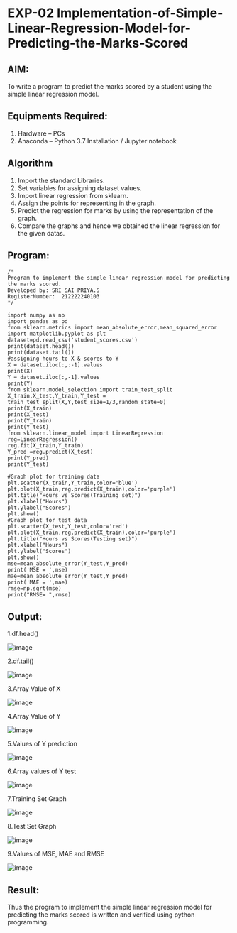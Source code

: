 # EXP-02  Implementation-of-Simple-Linear-Regression-Model-for-Predicting-the-Marks-Scored

## AIM:
To write a program to predict the marks scored by a student using the simple linear regression model.

## Equipments Required:
1. Hardware – PCs
2. Anaconda – Python 3.7 Installation / Jupyter notebook

## Algorithm
1. Import the standard Libraries.
2. Set variables for assigning dataset values.
3. Import linear regression from sklearn.
4. Assign the points for representing in the graph.
5. Predict the regression for marks by using the representation of the graph.
6. Compare the graphs and hence we obtained the linear regression for the given datas.
   
## Program:
```
/*
Program to implement the simple linear regression model for predicting the marks scored.
Developed by: SRI SAI PRIYA.S
RegisterNumber:  212222240103
*/

import numpy as np
import pandas as pd
from sklearn.metrics import mean_absolute_error,mean_squared_error
import matplotlib.pyplot as plt
dataset=pd.read_csv('student_scores.csv')
print(dataset.head())
print(dataset.tail())
#assigning hours to X & scores to Y
X = dataset.iloc[:,:-1].values
print(X)
Y = dataset.iloc[:,-1].values
print(Y)
from sklearn.model_selection import train_test_split
X_train,X_test,Y_train,Y_test = train_test_split(X,Y,test_size=1/3,random_state=0)
print(X_train)
print(X_test)
print(Y_train)
print(Y_test)
from sklearn.linear_model import LinearRegression
reg=LinearRegression()
reg.fit(X_train,Y_train)
Y_pred =reg.predict(X_test)
print(Y_pred)
print(Y_test)
```
```
#Graph plot for training data
plt.scatter(X_train,Y_train,color='blue')
plt.plot(X_train,reg.predict(X_train),color='purple')
plt.title("Hours vs Scores(Training set)")
plt.xlabel("Hours")
plt.ylabel("Scores")
plt.show()
#Graph plot for test data
plt.scatter(X_test,Y_test,color='red')
plt.plot(X_train,reg.predict(X_train),color='purple')
plt.title("Hours vs Scores(Testing set)")
plt.xlabel("Hours")
plt.ylabel("Scores")
plt.show()
mse=mean_absolute_error(Y_test,Y_pred)
print('MSE = ',mse)
mae=mean_absolute_error(Y_test,Y_pred)
print('MAE = ',mae)
rmse=np.sqrt(mse)
print("RMSE= ",rmse)
```
## Output:
1.df.head()

![image](https://github.com/SriSaiPriyaSenthilvel/Implementation-of-Simple-Linear-Regression-Model-for-Predicting-the-Marks-Scored/assets/119475702/1dc2ddc5-0ded-41c0-9b18-1cc962bf5a98)

2.df.tail()

![image](https://github.com/SriSaiPriyaSenthilvel/Implementation-of-Simple-Linear-Regression-Model-for-Predicting-the-Marks-Scored/assets/119475702/9eada9f6-bd10-46f0-af95-a04fe41fd553)

3.Array Value of X

![image](https://github.com/SriSaiPriyaSenthilvel/Implementation-of-Simple-Linear-Regression-Model-for-Predicting-the-Marks-Scored/assets/119475702/b2a12855-b023-4c72-87b6-daa8492d5a51)

4.Array Value of Y

![image](https://github.com/SriSaiPriyaSenthilvel/Implementation-of-Simple-Linear-Regression-Model-for-Predicting-the-Marks-Scored/assets/119475702/1f47ce40-7c1a-4c87-a143-b77d8e79e7e3)

5.Values of Y prediction

![image](https://github.com/SriSaiPriyaSenthilvel/Implementation-of-Simple-Linear-Regression-Model-for-Predicting-the-Marks-Scored/assets/119475702/500731ac-efa7-4104-9a26-124cf596ed5a)

6.Array values of Y test

![image](https://github.com/SriSaiPriyaSenthilvel/Implementation-of-Simple-Linear-Regression-Model-for-Predicting-the-Marks-Scored/assets/119475702/8f60ae89-df39-422d-a788-2e8eddd2a6ed)

7.Training Set Graph

![image](https://github.com/SriSaiPriyaSenthilvel/Implementation-of-Simple-Linear-Regression-Model-for-Predicting-the-Marks-Scored/assets/119475702/b2bcb3f8-e9f6-4895-aa2b-96697b99c70a)

8.Test Set Graph

![image](https://github.com/SriSaiPriyaSenthilvel/Implementation-of-Simple-Linear-Regression-Model-for-Predicting-the-Marks-Scored/assets/119475702/65344987-511d-417a-b8c6-dd4923729b66)

9.Values of MSE, MAE and RMSE

![image](https://github.com/SriSaiPriyaSenthilvel/Implementation-of-Simple-Linear-Regression-Model-for-Predicting-the-Marks-Scored/assets/119475702/8b2b0a33-5bd5-4b4c-b0d7-e80b536334c3)

## Result:
Thus the program to implement the simple linear regression model for predicting the marks scored is written and verified using python programming.
